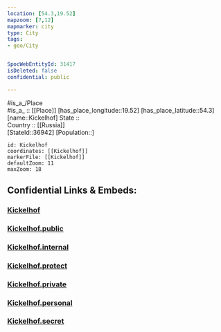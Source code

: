 ```yaml
---
location: [54.3,19.52] 
mapzoom: [7,12] 
mapmarker: city 
type: City
tags:
- geo/City


SpocWebEntityId: 31417
isDeleted: false
confidential: public

---
```

#is_a_/Place  
#is_a_ :: [[Place]] 
[has_place_longitude::19.52] 
[has_place_latitude::54.3] 
[name::Kickelhof] 
State ::  
Country :: [[Russia]]  
[StateId::36942] 
[Population::] 



```leaflet
id: Kickelhof
coordinates: [[Kickelhof]] 
markerFile: [[Kickelhof]] 
defaultZoom: 11 
maxZoom: 18
```


## Confidential Links & Embeds: 

### [Kickelhof](/_Standards/Earth/Continent/Europe/Europe~East/Poland/Provinces~Poland/Warmian-Masurian/City/Kickelhof.md) 

### [Kickelhof.public](/_public/Earth/Continent/Europe/Europe~East/Poland/Provinces~Poland/Warmian-Masurian/City/Kickelhof.public.md) 

### [Kickelhof.internal](/_internal/Earth/Continent/Europe/Europe~East/Poland/Provinces~Poland/Warmian-Masurian/City/Kickelhof.internal.md) 

### [Kickelhof.protect](/_protect/Earth/Continent/Europe/Europe~East/Poland/Provinces~Poland/Warmian-Masurian/City/Kickelhof.protect.md) 

### [Kickelhof.private](/_private/Earth/Continent/Europe/Europe~East/Poland/Provinces~Poland/Warmian-Masurian/City/Kickelhof.private.md) 

### [Kickelhof.personal](/_personal/Earth/Continent/Europe/Europe~East/Poland/Provinces~Poland/Warmian-Masurian/City/Kickelhof.personal.md) 

### [Kickelhof.secret](/_secret/Earth/Continent/Europe/Europe~East/Poland/Provinces~Poland/Warmian-Masurian/City/Kickelhof.secret.md)

